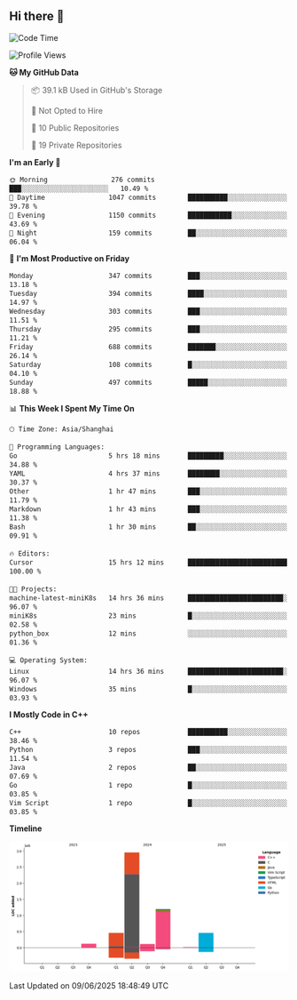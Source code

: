## Hi there 👋

<!--  ![Top Langs](https://github-readme-stats.vercel.app/api/top-langs/?username=ScottZhang812) -->

<!--START_SECTION:waka-->
![Code Time](http://img.shields.io/badge/Code%20Time-88%20hrs%2036%20mins-blue)

![Profile Views](http://img.shields.io/badge/Profile%20Views-0-blue)

**🐱 My GitHub Data** 

> 📦 39.1 kB Used in GitHub's Storage 
 > 
> 🚫 Not Opted to Hire
 > 
> 📜 10 Public Repositories 
 > 
> 🔑 19 Private Repositories 
 > 
**I'm an Early 🐤** 

```text
🌞 Morning                276 commits         ███░░░░░░░░░░░░░░░░░░░░░░   10.49 % 
🌆 Daytime                1047 commits        ██████████░░░░░░░░░░░░░░░   39.78 % 
🌃 Evening                1150 commits        ███████████░░░░░░░░░░░░░░   43.69 % 
🌙 Night                  159 commits         ██░░░░░░░░░░░░░░░░░░░░░░░   06.04 % 
```
📅 **I'm Most Productive on Friday** 

```text
Monday                   347 commits         ███░░░░░░░░░░░░░░░░░░░░░░   13.18 % 
Tuesday                  394 commits         ████░░░░░░░░░░░░░░░░░░░░░   14.97 % 
Wednesday                303 commits         ███░░░░░░░░░░░░░░░░░░░░░░   11.51 % 
Thursday                 295 commits         ███░░░░░░░░░░░░░░░░░░░░░░   11.21 % 
Friday                   688 commits         ███████░░░░░░░░░░░░░░░░░░   26.14 % 
Saturday                 108 commits         █░░░░░░░░░░░░░░░░░░░░░░░░   04.10 % 
Sunday                   497 commits         █████░░░░░░░░░░░░░░░░░░░░   18.88 % 
```


📊 **This Week I Spent My Time On** 

```text
🕑︎ Time Zone: Asia/Shanghai

💬 Programming Languages: 
Go                       5 hrs 18 mins       █████████░░░░░░░░░░░░░░░░   34.88 % 
YAML                     4 hrs 37 mins       ████████░░░░░░░░░░░░░░░░░   30.37 % 
Other                    1 hr 47 mins        ███░░░░░░░░░░░░░░░░░░░░░░   11.79 % 
Markdown                 1 hr 43 mins        ███░░░░░░░░░░░░░░░░░░░░░░   11.38 % 
Bash                     1 hr 30 mins        ██░░░░░░░░░░░░░░░░░░░░░░░   09.91 % 

🔥 Editors: 
Cursor                   15 hrs 12 mins      █████████████████████████   100.00 % 

🐱‍💻 Projects: 
machine-latest-miniK8s   14 hrs 36 mins      ████████████████████████░   96.07 % 
miniK8s                  23 mins             █░░░░░░░░░░░░░░░░░░░░░░░░   02.58 % 
python_box               12 mins             ░░░░░░░░░░░░░░░░░░░░░░░░░   01.36 % 

💻 Operating System: 
Linux                    14 hrs 36 mins      ████████████████████████░   96.07 % 
Windows                  35 mins             █░░░░░░░░░░░░░░░░░░░░░░░░   03.93 % 
```

**I Mostly Code in C++** 

```text
C++                      10 repos            ██████████░░░░░░░░░░░░░░░   38.46 % 
Python                   3 repos             ███░░░░░░░░░░░░░░░░░░░░░░   11.54 % 
Java                     2 repos             ██░░░░░░░░░░░░░░░░░░░░░░░   07.69 % 
Go                       1 repo              █░░░░░░░░░░░░░░░░░░░░░░░░   03.85 % 
Vim Script               1 repo              █░░░░░░░░░░░░░░░░░░░░░░░░   03.85 % 
```



**Timeline**

![Lines of Code chart](https://raw.githubusercontent.com/ScottZhang812/ScottZhang812/main/assets/bar_graph.png)


 Last Updated on 09/06/2025 18:48:49 UTC
<!--END_SECTION:waka-->


<!--
**ScottZhang812/ScottZhang812** is a ✨ _special_ ✨ repository because its `README.md` (this file) appears on your GitHub profile.

Here are some ideas to get you started:

- 🔭 I’m currently working on ...
- 🌱 I’m currently learning ...
- 👯 I’m looking to collaborate on ...
- 🤔 I’m looking for help with ...
- 💬 Ask me about ...
- 📫 How to reach me: ...
- 😄 Pronouns: ...
- ⚡ Fun fact: ...
-->
